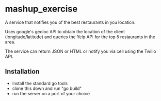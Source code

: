 # mashup_exercise

A service that notifies you of the best restaurants in you location.

Uses google's geoloc API to obtain the location of the client (longitude/latitude) and queries the Yelp API for the top 5 restaurants in the area.

The service can return JSON or HTML or notify you via cell using the Twilio API.

## Installation
- Install the standard go tools
- clone this down and run "go build"
- run the server on a port of your choice
